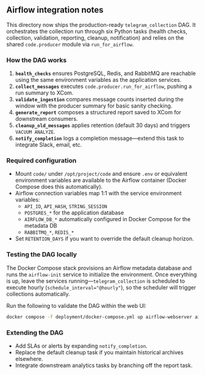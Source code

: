 ## Airflow integration notes

This directory now ships the production-ready `telegram_collection` DAG. It orchestrates the
collection run through six Python tasks (health checks, collection, validation, reporting,
cleanup, notification) and relies on the shared `code.producer` module via `run_for_airflow`.

### How the DAG works

1. **`health_checks`** ensures PostgreSQL, Redis, and RabbitMQ are reachable using the same
   environment variables as the application services.
2. **`collect_messages`** executes `code.producer.run_for_airflow`, pushing a run summary to XCom.
3. **`validate_ingestion`** compares message counts inserted during the window with the producer
   summary for basic sanity checking.
4. **`generate_report`** composes a structured report saved to XCom for downstream consumers.
5. **`cleanup_old_messages`** applies retention (default 30 days) and triggers `VACUUM ANALYZE`.
6. **`notify_completion`** logs a completion message—extend this task to integrate Slack, email, etc.

### Required configuration

- Mount `code/` under `/opt/project/code` and ensure `.env` or equivalent environment variables are
  available to the Airflow container (Docker Compose does this automatically).
- Airflow connection variables map 1:1 with the service environment variables:
  - `API_ID`, `API_HASH`, `STRING_SESSION`
  - `POSTGRES_*` for the application database
  - `AIRFLOW_DB_*` automatically configured in Docker Compose for the metadata DB
  - `RABBITMQ_*`, `REDIS_*`
- Set `RETENTION_DAYS` if you want to override the default cleanup horizon.

### Testing the DAG locally

The Docker Compose stack provisions an Airflow metadata database and runs the
`airflow-init` service to initialize the environment. Once everything is up,
leave the services running—`telegram_collection` is scheduled to execute hourly
(`schedule_interval="@hourly"`), so the scheduler will trigger collections automatically.

Run the following to validate the DAG within the web UI:

```bash
docker compose -f deployment/docker-compose.yml up airflow-webserver airflow-scheduler
```

### Extending the DAG

- Add SLAs or alerts by expanding `notify_completion`.
- Replace the default cleanup task if you maintain historical archives elsewhere.
- Integrate downstream analytics tasks by branching off the report task.
